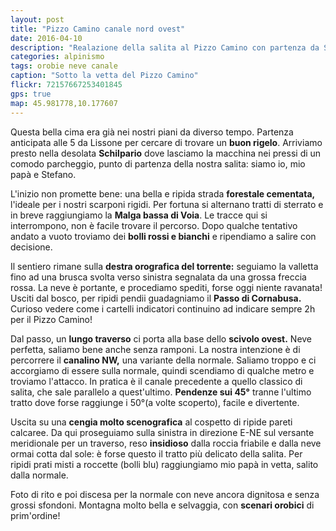 ```yaml
---
layout: post
title: "Pizzo Camino canale nord ovest"
date: 2016-04-10
description: "Realazione della salita al Pizzo Camino con partenza da Schilpario per la variante del canale NW"
categories: alpinismo
tags: orobie neve canale
caption: "Sotto la vetta del Pizzo Camino"
flickr: 72157667253401845
gps: true
map: 45.981778,10.177607
---
```


Questa bella cima era già nei nostri piani da diverso tempo. Partenza anticipata alle 5 da Lissone per cercare di trovare un **buon rigelo**. Arriviamo presto nella desolata **Schilpario** dove lasciamo la macchina nei pressi di un comodo parcheggio, punto di partenza della nostra salita: siamo io, mio papà e Stefano.

L'inizio non promette bene: una bella e ripida strada **forestale cementata,** l'ideale per i nostri scarponi rigidi. Per fortuna si alternano tratti di sterrato e in breve raggiungiamo la **Malga bassa di Voia**. Le tracce qui si interrompono, non è facile trovare il percorso. Dopo qualche tentativo andato a vuoto troviamo dei **bolli rossi e bianchi** e ripendiamo a salire con decisione.

Il sentiero rimane sulla **destra orografica del torrente:** seguiamo la valletta fino ad una brusca svolta verso sinistra segnalata da una grossa freccia rossa. La neve è portante, e procediamo spediti, forse oggi niente ravanata! Usciti dal bosco, per ripidi pendii guadagniamo il **Passo di Cornabusa.** Curioso vedere come i cartelli indicatori continuino ad indicare sempre 2h per il Pizzo Camino!

Dal passo, un **lungo traverso** ci porta alla base dello **scivolo ovest.** Neve perfetta, saliamo bene anche senza ramponi. La nostra intenzione è di percorrere il **canalino NW,** una variante della normale. Saliamo troppo e ci accorgiamo di essere sulla normale, quindi scendiamo di qualche metro e troviamo l'attacco. In pratica è il canale precedente a quello classico di salita, che sale parallelo a quest'ultimo. **Pendenze sui 45°** tranne l'ultimo tratto dove forse raggiunge i 50°(a volte scoperto), facile e divertente.

Uscita su una **cengia molto scenografica** al cospetto di ripide pareti calcaree. Da qui proseguiamo sulla sinistra in direzione E-NE sul versante meridionale per un traverso, reso **insidioso** dalla roccia friabile e dalla neve ormai cotta dal sole: è forse questo il tratto più delicato della salita. Per ripidi prati misti a roccette (bolli blu) raggiungiamo mio papà in vetta, salito dalla normale.

Foto di rito e poi discesa per la normale con neve ancora dignitosa e senza grossi sfondoni. Montagna molto bella e selvaggia, con **scenari orobici** di prim'ordine!